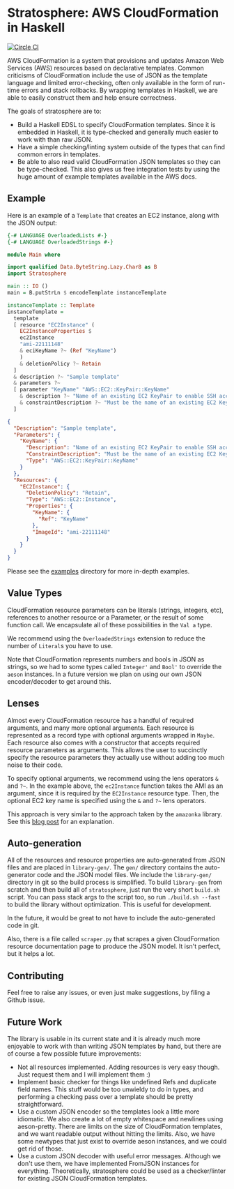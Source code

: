 # Stratosphere: AWS CloudFormation in Haskell

[![Circle CI](https://circleci.com/gh/frontrowed/stratosphere.svg?style=svg)](https://circleci.com/gh/frontrowed/stratosphere)

AWS CloudFormation is a system that provisions and updates Amazon Web Services
(AWS) resources based on declarative templates. Common criticisms of
CloudFormation include the use of JSON as the template language and limited
error-checking, often only available in the form of run-time errors and stack
rollbacks. By wrapping templates in Haskell, we are able to easily construct
them and help ensure correctness.

The goals of stratosphere are to:
* Build a Haskell EDSL to specify CloudFormation templates. Since it is
  embedded in Haskell, it is type-checked and generally much easier to work
  with than raw JSON.
* Have a simple checking/linting system outside of the types that can find
  common errors in templates.
* Be able to also read valid CloudFormation JSON templates so they can be
  type-checked. This also gives us free integration tests by using the huge
  amount of example templates available in the AWS docs.

## Example

Here is an example of a `Template` that creates an EC2 instance, along with the
JSON output:

```haskell
{-# LANGUAGE OverloadedLists #-}
{-# LANGUAGE OverloadedStrings #-}

module Main where

import qualified Data.ByteString.Lazy.Char8 as B
import Stratosphere

main :: IO ()
main = B.putStrLn $ encodeTemplate instanceTemplate

instanceTemplate :: Template
instanceTemplate =
  template
  [ resource "EC2Instance" (
    EC2InstanceProperties $
    ec2Instance
    "ami-22111148"
    & eciKeyName ?~ (Ref "KeyName")
    )
    & deletionPolicy ?~ Retain
  ]
  & description ?~ "Sample template"
  & parameters ?~
  [ parameter "KeyName" "AWS::EC2::KeyPair::KeyName"
    & description ?~ "Name of an existing EC2 KeyPair to enable SSH access to the instance"
    & constraintDescription ?~ "Must be the name of an existing EC2 KeyPair."
  ]
```

```json
{
  "Description": "Sample template",
  "Parameters": {
    "KeyName": {
      "Description": "Name of an existing EC2 KeyPair to enable SSH access to the instance",
      "ConstraintDescription": "Must be the name of an existing EC2 KeyPair.",
      "Type": "AWS::EC2::KeyPair::KeyName"
    }
  },
  "Resources": {
    "EC2Instance": {
      "DeletionPolicy": "Retain",
      "Type": "AWS::EC2::Instance",
      "Properties": {
        "KeyName": {
          "Ref": "KeyName"
        },
        "ImageId": "ami-22111148"
      }
    }
  }
}
```

Please see the [examples](examples/) directory for more in-depth examples.

## Value Types

CloudFormation resource parameters can be literals (strings, integers, etc),
references to another resource or a Parameter, or the result of some function
call. We encapsulate all of these possibilities in the `Val a` type.

We recommend using the `OverloadedStrings` extension to reduce the number of
`Literal`s you have to use.

Note that CloudFormation represents numbers and bools in JSON as strings, so we
had to some types called `Integer'` and `Bool'` to override the `aeson`
instances. In a future version we plan on using our own JSON encoder/decoder to
get around this.

## Lenses

Almost every CloudFormation resource has a handful of required arguments, and
many more optional arguments. Each resource is represented as a record type
with optional arguments wrapped in `Maybe`. Each resource also comes with a
constructor that accepts required resource parameters as arguments. This allows
the user to succinctly specify the resource parameters they actually use
without adding too much noise to their code.

To specify optional arguments, we recommend using the lens operators `&` and
`?~`. In the example above, the `ec2Instance` function takes the AMI as an
argument, since it is required by the `EC2Instance` resource type. Then, the
optional EC2 key name is specified using the `&` and `?~` lens operators.

This approach is very similar to the approach taken by the `amazonka` library.
See this
[blog post](http://brendanhay.nz/amazonka-comprehensive-haskell-aws-client#smart-constructors)
for an explanation.

## Auto-generation

All of the resources and resource properties are auto-generated from JSON files
and are placed in `library-gen/`. The `gen/` directory contains the
auto-generator code and the JSON model files. We include the `library-gen/`
directory in git so the build process is simplified. To build `library-gen`
from scratch and then build all of `stratosphere`, just run the very short
`build.sh` script. You can pass stack args to the script too, so run
`./build.sh --fast` to build the library without optimization. This is useful
for development.

In the future, it would be great to not have to include the auto-generated code
in git.

Also, there is a file called `scraper.py` that scrapes a given CloudFormation
resource documentation page to produce the JSON model. It isn't perfect, but it
helps a lot.

## Contributing

Feel free to raise any issues, or even just make suggestions, by filing a
Github issue.

## Future Work

The library is usable in its current state and it is already much more
enjoyable to work with than writing JSON templates by hand, but there are of
course a few possible future improvements:

* Not all resources implemented. Adding resources is very easy though. Just
  request them and I will implement them :)
* Implement basic checker for things like undefined Refs and duplicate field
  names. This stuff would be too unwieldy to do in types, and performing a
  checking pass over a template should be pretty straightforward.
* Use a custom JSON encoder so the templates look a little more idiomatic. We
  also create a lot of empty whitespace and newlines using aeson-pretty. There
  are limits on the size of CloudFormation templates, and we want readable
  output without hitting the limits. Also, we have some newtypes that just
  exist to override aeson instances, and we could get rid of those.
* Use a custom JSON decoder with useful error messages. Although we don't use
  them, we have implemented FromJSON instances for everything. Theoretically,
  stratosphere could be used as a checker/linter for existing JSON
  CloudFormation templates.
